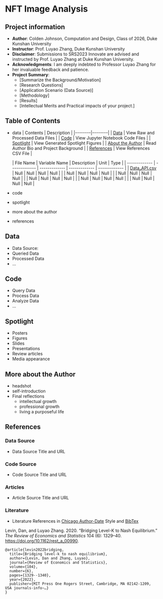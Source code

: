 # NFT Image Analysis
## Project information
- **Author**: Colden Johnson, Computation and Design, Class of 2026, Duke Kunshan University
- **Instructor**: Prof. Luyao Zhang, Duke Kunshan University
- **Disclaimer**: Submissions to SRS2023 Innovate are advised and instructed by Prof. Luyao Zhang at Duke Kunshan University.
- **Acknowledgments**: I am deeply indebted to Professor Luyao Zhang for her invaluable feedback and patience.
- **Project Summary**: 
  - [Summarize the Background/Motivation]
  - [Research Questions]
  - [Application Scenario (Data Source)]
  - [Methodology]
  - [Results]
  - [Intellectual Merits and Practical impacts of your project.]

## Table of Contents
- data
| Contents | Description |
|--------|--------|
| [Data](https://github.com/Rising-Stars-by-Sunshine/ColdenJohnson-stats201-Final-Project/blob/main/README.md#Data) | View Raw and Processed Data Files |
| [Code](https://github.com/Rising-Stars-by-Sunshine/ColdenJohnson-stats201-Final-Project/blob/main/README.md#Code) | View Jupyter Notebook Code Files |
| [Spotlight](https://github.com/Rising-Stars-by-Sunshine/ColdenJohnson-stats201-Final-Project/blob/main/README.md#Spotlight) | View Generated Spotlight Figures |
| [About the Author](https://github.com/Rising-Stars-by-Sunshine/ColdenJohnson-stats201-Final-Project/blob/main/README.md#more-about-the-author) | Read Author Bio and Project Background |
| [References](https://github.com/Rising-Stars-by-Sunshine/ColdenJohnson-stats201-Final-Project/blob/main/README.md#References) | View References CSV File |




  | File Name  | Variable Name | Description | Unit | Type |
| ------------- | ------------- | ------------- | ------------- | ------------- |
| [Data_API.csv](https://github.com/SciEcon/SRS2023_NFT_Johnson/tree/main/data/Queried_Data)  | Null  | Null | Null | Null |
|   | Null  | Null | Null | Null |
|   | Null  | Null | Null | Null |
|   | Null  | Null | Null | Null |
|   | Null  | Null | Null | Null |
|   | Null  | Null | Null | Null |


- code
- spotlight
- more about the author
- references



## Data
- Data Source:
- Queried Data
- Processed Data
- ...


## Code
- Query Data
- Process Data
- Analyze Data
- ...

## Spotlight
- Posters
- Figures
- Slides
- Presentations
- Review articles
- Media appearance

## More about the Author
- headshot
- self-introduction
- Final reflections 
  - intellectual growth
  - professional growth
  - living a purposeful life

## References

### Data Source
- Data Source Title and URL
### Code Source
- Code Source Title and URL
### Articles
- Article Source Title and URL
### Literature
- Literature References in [Chicago Author-Date](https://www.chicagomanualofstyle.org/tools_citationguide/citation-guide-2.html) Style and [BibTex](https://scholar.google.com/) 

Levin, Dan, and Luyao Zhang. 2020. “Bridging Level-K to Nash Equilibrium.” *The Review of Economics and Statistics* 104 (6): 1329–40. https://doi.org/10.1162/rest_a_00990.

```
@article{levin2022bridging,
  title={Bridging level-k to nash equilibrium},
  author={Levin, Dan and Zhang, Luyao},
  journal={Review of Economics and Statistics},
  volume={104},
  number={6},
  pages={1329--1340},
  year={2022},
  publisher={MIT Press One Rogers Street, Cambridge, MA 02142-1209, USA journals-info~…}
}
```

